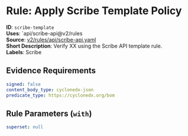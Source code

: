 # Rule: Apply Scribe Template Policy

**ID**: `scribe-template`  
**Uses**: `api/scribe-api@v2/rules  
**Source**: [v2/rules/api/scribe-api.yaml](https://github.com/scribe-public/sample-policies/v2/rules/api/scribe-api.yaml)  
**Short Description**: Verify XX using the Scribe API template rule.  
**Labels**: Scribe

## Evidence Requirements

```yaml
signed: false
content_body_type: cyclonedx-json
predicate_type: https://cyclonedx.org/bom
```
## Rule Parameters (`with`)

```yaml
superset: null
```
